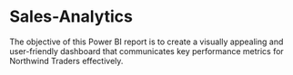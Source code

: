 # Sales-Analytics
The objective of this Power BI report is to create a visually appealing and user-friendly dashboard that communicates key performance metrics for Northwind Traders effectively.
